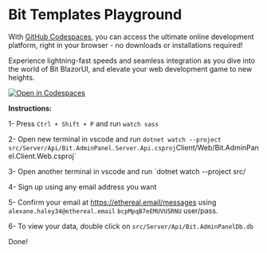 # Bit Templates Playground

With [GitHub Codespaces](https://github.com/features/codespaces), you can access the ultimate online development platform, right in your browser - no downloads or installations required!

Experience lightning-fast speeds and seamless integration as you dive into the world of Bit BlazorUI, and elevate your web development game to new heights.

[![Open in Codespaces](https://github.com/codespaces/badge.svg)](https://codespaces.new/bitfoundation/bit-templates-playground/tree/develop)

**Instructions:**

1- Press `Ctrl + Shift + P` and run `watch sass`

2- Open new terminal in vscode and run `dotnet watch --project src/Server/Api/Bit.AdminPanel.Server.Api.csproj`Client/Web/Bit.AdminPanel.Client.Web.csproj`

3- Open another terminal in vscode and run `dotnet watch --project src/

4- Sign up using any email address you want

5- Confirm your email at https://ethereal.email/messages using `alexane.haley34@ethereal.email` `bcpMpqB7eEMUVU5RNU` user/pass.

6- To view your data, double click on `src/Server/Api/Bit.AdminPanelDb.db`

Done!